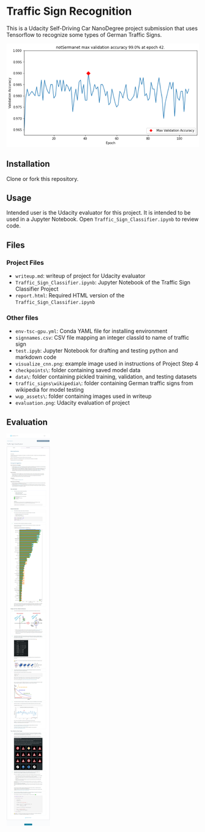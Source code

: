 # Traffic Sign Recognition
This is a Udacity Self-Driving Car NanoDegree project submission that uses Tensorflow to recognize some types of German Traffic Signs.

![](./wup_assets/notSermanetValAcc.png)

## Installation
Clone or fork this repository.

## Usage
Intended user is the Udacity evaluator for this project. It is intended to be used in a Jupyter Notebook. Open `Traffic_Sign_Classifier.ipynb` to review code.

## Files
### Project Files
- `writeup.md`: writeup of project for Udacity evaluator 
- `Traffic_Sign_Classifier.ipynb`: Jupyter Notebook of the Traffic Sign Classifier Project
- `report.html`: Required HTML version of the `Traffic_Sign_Classifier.ipynb`

### Other files 
- `env-tsc-gpu.yml`: Conda YAML file for installing environment
- `signnames.csv`: CSV file mapping an integer classId to name of traffic sign
- `test.ipyb`: Jupyter Notebook for drafting and testing python and markdown code
- `visualize_cnn.png`: example image used in instructions of Project Step 4
- `checkpoints\`: folder containing saved model data
- `data\`: folder containing pickled training, validation, and testing datasets
- `traffic_signs\wikipedia\`: folder containing German traffic signs from wikipedia for model testing
- `wup_assets\`: folder containing images used in writeup
- `evaluation.png`: Udacity evaluation of project

## Evaluation

![](./evaluation.png)